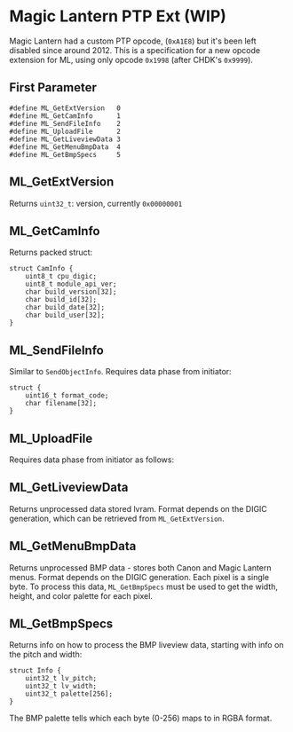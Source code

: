 # Magic Lantern PTP Ext (WIP)

Magic Lantern had a custom PTP opcode, (`0xA1E8`) but it's been left disabled since around 2012. This is a specification
for a new opcode extension for ML, using only opcode `0x1998` (after CHDK's `0x9999`).

## First Parameter
```
#define ML_GetExtVersion   0
#define ML_GetCamInfo      1
#define ML_SendFileInfo    2
#define ML_UploadFile      2
#define ML_GetLiveviewData 3
#define ML_GetMenuBmpData  4
#define ML_GetBmpSpecs     5
```

## ML_GetExtVersion
Returns `uint32_t`: version, currently `0x00000001`

## ML_GetCamInfo
Returns packed struct:
```
struct CamInfo {
	uint8_t cpu_digic;
	uint8_t module_api_ver;
	char build_version[32];
	char build_id[32];
	char build_date[32];
	char build_user[32];
}
```

## ML_SendFileInfo
Similar to `SendObjectInfo`. Requires data phase from initiator:
```
struct {
	uint16_t format_code;
	char filename[32];
}
```

## ML_UploadFile
Requires data phase from initiator as follows:

## ML_GetLiveviewData
Returns unprocessed data stored lvram. Format depends on the DIGIC generation, which can be retrieved from `ML_GetExtVersion`.

## ML_GetMenuBmpData
Returns unprocessed BMP data - stores both Canon and Magic Lantern menus. Format depends on the DIGIC generation.
Each pixel is a single byte. To process this data, `ML_GetBmpSpecs` must be used to get the width, height, and color palette
for each pixel.

## ML_GetBmpSpecs
Returns info on how to process the BMP liveview data, starting with info on the pitch and width:
```
struct Info {
	uint32_t lv_pitch;
	uint32_t lv_width;
	uint32_t palette[256];
}
```
The BMP palette tells which each byte (0-256) maps to in RGBA format.
